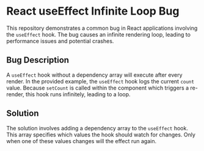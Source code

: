 # React useEffect Infinite Loop Bug

This repository demonstrates a common bug in React applications involving the `useEffect` hook. The bug causes an infinite rendering loop, leading to performance issues and potential crashes.

## Bug Description

A `useEffect` hook without a dependency array will execute after every render. In the provided example, the `useEffect` hook logs the current `count` value. Because `setCount` is called within the component which triggers a re-render, this hook runs infinitely, leading to a loop. 

## Solution

The solution involves adding a dependency array to the `useEffect` hook. This array specifies which values the hook should watch for changes. Only when one of these values changes will the effect run again.